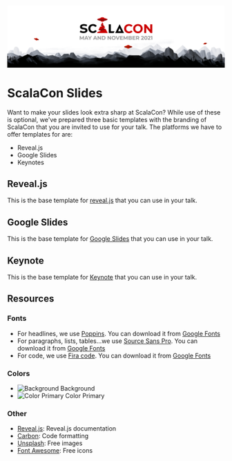 ![Scalacon](scalacon.png)

# ScalaCon Slides
Want to make your slides look extra sharp at ScalaCon? While use of these is optional, we've prepared three basic templates with the branding of ScalaCon that you are invited to use for your talk. The platforms we have to offer templates for are:

- Reveal.js
- Google Slides
- Keynotes

## Reveal.js

This is the base template for [reveal.js](/reveal) that you can use in your talk.

## Google Slides

This is the base template for [Google Slides](https://docs.google.com/presentation/d/1gN3Ojyl7AoT72kIvwPfGozKm6Rdqa_W8EjEF1jebi4s/edit?usp=sharing) that you can use in your talk.


## Keynote

This is the base template for [Keynote](keynote/Scalacon-slide.zip) that you can use in your talk.


## Resources

### Fonts

- For headlines, we use [Poppins](https://fonts.google.com/specimen/Poppins). You can download it from [Google Fonts](https://fonts.google.com/specimen/Poppins)
- For paragraphs, lists, tables...we use [Source Sans Pro](https://fonts.google.com/specimen/Source+Sans+Pro). You can download it from [Google Fonts](https://fonts.google.com/specimen/Source+Sans+Pro)
- For code, we use [Fira code](https://fonts.google.com/specimen/Fira+Code). You can download it from [Google Fonts](https://fonts.google.com/specimen/Fira+Code)

### Colors

- ![Background](https://via.placeholder.com/15/000000/000000?text=+) Background
- ![Color Primary](https://via.placeholder.com/15/CC0200/000000?text=+) Color Primary


### Other

- [Reveal.js](https://revealjs.com/): Reveal.js documentation
- [Carbon](https://carbon.now.sh/): Code formatting
- [Unsplash](https://unsplash.com/): Free images
- [Font Awesome](https://fontawesome.com/icons?d=gallery&p=2&m=free/): Free icons
